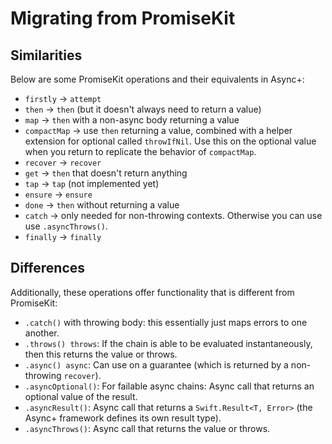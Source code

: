 # Migrating from PromiseKit

## Similarities

Below are some PromiseKit operations and their equivalents in Async+:

* `firstly` -> `attempt`
* `then` -> `then` (but it doesn't always need to return a value)
* `map` -> `then` with a non-async body returning a value
* `compactMap` -> use `then` returning a value, combined with a helper extension for optional called `throwIfNil`. Use this on the optional value when you return to replicate the behavior of `compactMap`.
* `recover` -> `recover`
* `get` -> `then` that doesn't return anything
* `tap` -> `tap` (not implemented yet)
* `ensure` -> `ensure`
* `done` -> `then` without returning a value
* `catch` -> only needed for non-throwing contexts. Otherwise you can use use `.asyncThrows()`.
* `finally` -> `finally`



## Differences

Additionally, these operations offer functionality that is different from PromiseKit:

* `.catch()` with throwing body: this essentially just maps errors to one another.
* `.throws() throws`: If the chain is able to be evaluated instantaneously, then this returns the value or throws.
* `.async() async`: Can use on a guarantee (which is returned by a non-throwing `recover`).
* `.asyncOptional()`: For failable async chains: Async call that returns an optional value of the result.
* `.asyncResult()`: Async call that returns a `Swift.Result<T, Error>` (the Async+ framework defines its own result type).
* `.asyncThrows()`: Async call that returns the value or throws.
